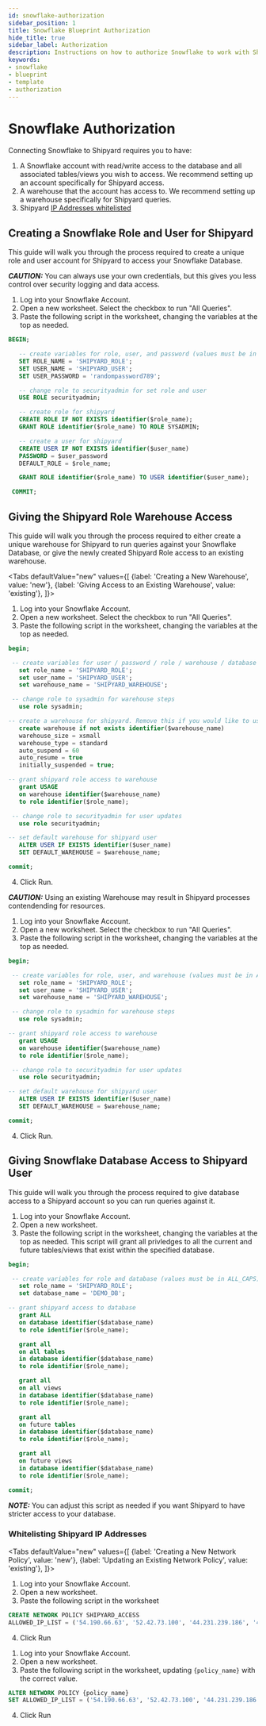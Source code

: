 ```yaml
---
id: snowflake-authorization
sidebar_position: 1
title: Snowflake Blueprint Authorization
hide_title: true
sidebar_label: Authorization
description: Instructions on how to authorize Snowflake to work with Shipyard's low-code Snowflake templates.
keywords:
- snowflake
- blueprint
- template
- authorization
---
```


# Snowflake Authorization
Connecting Snowflake to Shipyard requires you to have:
1. A Snowflake account with read/write access to the database and all associated tables/views you wish to access. We recommend setting up an account specifically for Shipyard access.
2. A warehouse that the account has access to. We recommend setting up a warehouse specifically for Shipyard queries.
3. Shipyard [IP Addresses whitelisted](https://www.shipyardapp.com/docs/faqs/security/ip-whitelist/)

## Creating a Snowflake Role and User for Shipyard
This guide will walk you through the process required to create a unique role and user account for Shipyard to access your Snowflake Database.

**_CAUTION:_** You can always use your own credentials, but this gives you less control over security logging and data access.


1. Log into your Snowflake Account.
2. Open a new worksheet. Select the checkbox to run "All Queries".
3. Paste the following script in the worksheet, changing the variables at the top as needed.

```sql
BEGIN;

   -- create variables for role, user, and password (values must be in ALL_CAPS)
   SET ROLE_NAME = 'SHIPYARD_ROLE';
   SET USER_NAME = 'SHIPYARD_USER';
   SET USER_PASSWORD = 'randompassword789';

   -- change role to securityadmin for set role and user
   USE ROLE securityadmin;

   -- create role for shipyard
   CREATE ROLE IF NOT EXISTS identifier($role_name);
   GRANT ROLE identifier($role_name) TO ROLE SYSADMIN;

   -- create a user for shipyard
   CREATE USER IF NOT EXISTS identifier($user_name)
   PASSWORD = $user_password
   DEFAULT_ROLE = $role_name;

   GRANT ROLE identifier($role_name) TO USER identifier($user_name);

 COMMIT;
```

## Giving the Shipyard Role Warehouse Access
This guide will walk you through the process required to either create a unique warehouse for Shipyard to run queries against your Snowflake Database, or give the newly created Shipyard Role access to an existing warehouse.

<Tabs
defaultValue="new"
values={[
{label: 'Creating a New Warehouse', value: 'new'},
{label: 'Giving Access to an Existing Warehouse', value: 'existing'},
]}>
<TabItem value="new">


1. Log into your Snowflake Account.
2. Open a new worksheet. Select the checkbox to run "All Queries".
3. Paste the following script in the worksheet, changing the variables at the top as needed.
```sql
begin;

 -- create variables for user / password / role / warehouse / database (needs to be uppercase for objects)
   set role_name = 'SHIPYARD_ROLE';
   set user_name = 'SHIPYARD_USER';
   set warehouse_name = 'SHIPYARD_WAREHOUSE';

 -- change role to sysadmin for warehouse steps
   use role sysadmin;

-- create a warehouse for shipyard. Remove this if you would like to use an existing warehouse
   create warehouse if not exists identifier($warehouse_name)
   warehouse_size = xsmall
   warehouse_type = standard
   auto_suspend = 60
   auto_resume = true
   initially_suspended = true;

-- grant shipyard role access to warehouse
   grant USAGE
   on warehouse identifier($warehouse_name)
   to role identifier($role_name);

 -- change role to securityadmin for user updates
   use role securityadmin;

-- set default warehouse for shipyard user
   ALTER USER IF EXISTS identifier($user_name)
   SET DEFAULT_WAREHOUSE = $warehouse_name;

commit;
```
4. Click Run.

</TabItem>
<TabItem value="existing">


**_CAUTION:_** Using an existing Warehouse may result in Shipyard processes contendending for resources.

1. Log into your Snowflake Account.
2. Open a new worksheet. Select the checkbox to run "All Queries".
3. Paste the following script in the worksheet, changing the variables at the top as needed.
```sql
begin;

 -- create variables for role, user, and warehouse (values must be in ALL_CAPS)
   set role_name = 'SHIPYARD_ROLE';
   set user_name = 'SHIPYARD_USER';
   set warehouse_name = 'SHIPYARD_WAREHOUSE';

 -- change role to sysadmin for warehouse steps
   use role sysadmin;

-- grant shipyard role access to warehouse
   grant USAGE
   on warehouse identifier($warehouse_name)
   to role identifier($role_name);

 -- change role to securityadmin for user updates
   use role securityadmin;

-- set default warehouse for shipyard user
   ALTER USER IF EXISTS identifier($user_name)
   SET DEFAULT_WAREHOUSE = $warehouse_name;

commit;
```

4. Click Run.


</TabItem>
</Tabs>

## Giving Snowflake Database Access to Shipyard User
This guide will walk you through the process required to give database access to a Shipyard account so you can run queries against it.

1. Log into your Snowflake Account.
2. Open a new worksheet.
3. Paste the following script in the worksheet, changing the variables at the top as needed. This script will grant all privledges to all the current and future tables/views that exist within the specified database. 

```sql
begin;

 -- create variables for role and database (values must be in ALL_CAPS)
   set role_name = 'SHIPYARD_ROLE';
   set database_name = 'DEMO_DB';

-- grant shipyard access to database
   grant ALL
   on database identifier($database_name)
   to role identifier($role_name);

   grant all
   on all tables
   in database identifier($database_name)
   to role identifier($role_name);

   grant all
   on all views
   in database identifier($database_name)
   to role identifier($role_name);

   grant all
   on future tables
   in database identifier($database_name)
   to role identifier($role_name);

   grant all
   on future views
   in database identifier($database_name)
   to role identifier($role_name);

commit;
```

**_NOTE:_** You can adjust this script as needed if you want Shipyard to have stricter access to your database.


### Whitelisting Shipyard IP Addresses


<Tabs
defaultValue="new"
values={[
{label: 'Creating a New Network Policy', value: 'new'},
{label: 'Updating an Existing Network Policy', value: 'existing'},
]}>
<TabItem value="new">

1. Log into your Snowflake Account.
2. Open a new worksheet.
3. Paste the following script in the worksheet

```sql
CREATE NETWORK POLICY SHIPYARD_ACCESS
ALLOWED_IP_LIST = ('54.190.66.63', '52.42.73.100', '44.231.239.186', '44.225.245.149');
```
4. Click Run

</TabItem>

<TabItem value="existing">

1. Log into your Snowflake Account.
2. Open a new worksheet.
3. Paste the following script in the worksheet, updating <code>{policy_name}</code> with the correct value.

```sql
ALTER NETWORK POLICY {policy_name}
SET ALLOWED_IP_LIST = ('54.190.66.63', '52.42.73.100', '44.231.239.186', '44.225.245.149');
```
4. Click Run

</TabItem>
</Tabs>
